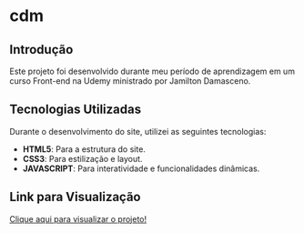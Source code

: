 
# cdm

## Introdução
Este projeto foi desenvolvido durante meu período de aprendizagem em um curso Front-end na Udemy ministrado por Jamilton Damasceno. 

## Tecnologias Utilizadas
Durante o desenvolvimento do site, utilizei as seguintes tecnologias:
- **HTML5**: Para a estrutura do site.
- **CSS3**: Para estilização e layout.
- **JAVASCRIPT**: Para interatividade e funcionalidades dinâmicas.

## Link para Visualização
[Clique aqui para visualizar o projeto!](https://relescampones.github.io/cdm/)